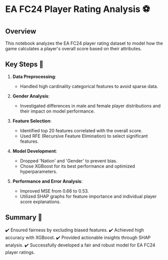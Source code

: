 # EA FC24 Player Rating Analysis ⚽

## Overview
This notebook analyzes the EA FC24 player rating dataset to model how the game calculates a player's overall score based on their attributes.

## Key Steps 🔑
1. **Data Preprocessing**:
   - Handled high cardinality categorical features to avoid sparse data.

2. **Gender Analysis**:
   - Investigated differences in male and female player distributions and their impact on model performance.

3. **Feature Selection**:
   - Identified top 20 features correlated with the overall score.
   - Used RFE (Recursive Feature Elimination) to select significant features.

4. **Model Development**: 
   - Dropped 'Nation' and 'Gender' to prevent bias.
   - Chose XGBoost for its best performance and optimized hyperparameters.
     
5. **Performance and Error Analysis**:
   - Improved MSE from 0.66 to 0.53.
   - Utilized SHAP graphs for feature importance and individual player score explanations.

## Summary 📝
✔️ Ensured fairness by excluding biased features.
✔️ Achieved high accuracy with XGBoost.
✔️ Provided actionable insights through SHAP analysis.
✔️ Successfully developed a fair and robust model for EA FC24 player ratings.
